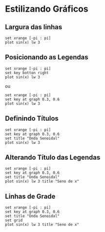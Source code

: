# Estilizando Gráficos

## Largura das linhas
    
    set xrange [-pi : pi]
    plot sin(x) lw 3
  
## Posicionando as Legendas
    
    set xrange [-pi : pi]
    set key botton right
    plot sin(x) lw 3
ou

    set xrange [-pi : pi]
    set key at graph 0.3, 0.6
    plot sin(x) lw 3
    
## Definindo Títulos

    set xrange [-pi : pi]
    set key at graph 0.3, 0.6
    set title "Onda Senoidal"
    plot sin(x) lw 3

## Alterando Título das Legendas

    set xrange [-pi : pi]
    set key at graph 0.3, 0.6
    set title "Onda Senoidal"
    plot sin(x) lw 3 title "Seno de x"

## Linhas de Grade

    set xrange [-pi : pi]
    set key at graph 0.3, 0.6
    set title "Onda Senoidal"
    set grid
    plot sin(x) lw 3 title "Seno de x"

## 
